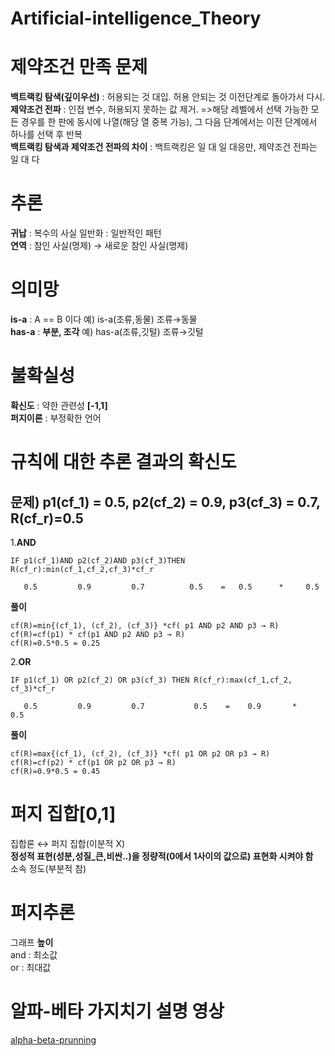 # Artificial-intelligence_Theory

# 제약조건 만족 문제
__백트랙킹 탐색(깊이우선)__ : 허용되는 것 대입. 허용 안되는 것 이전단계로 돌아가서 다시.  
__제약조건 전파__ : 인접 변수, 허용되지 못하는 값 제거. =>해당 레벨에서 선택 가능한 모든 경우를 한 판에 동시에 나열(해당 열 중복 가능), 그 다음 단계에서는 이전 단계에서 하나를 선택 후 반복  
__백트랙킹 탐색과 제약조건 전파의 차이__ : 백트랙킹은 일 대 일 대응만, 제약조건 전파는 일 대 다  

# 추론
__귀납__ : 복수의 사실 일반화 : 일반적인 패턴  
__연역__ : 참인 사실(명제) → 새로운 참인 사실(명제)

# 의미망
__is-a__ : A == B 이다 예) is-a(조류,동물) 조류→동물  
__has-a__ : __부분, 조각__ 예) has-a(조류,깃털) 조류→깃털  

# 불확실성  
__확신도__ : 약한 관련성 __[-1,1]__  
__퍼지이론__ : 부정확한 언어  

# 규칙에 대한 추론 결과의 확신도  

## 문제) p1(cf_1) = 0.5, p2(cf_2) = 0.9, p3(cf_3) = 0.7, R(cf_r)=0.5

1.__AND__  
```
IF p1(cf_1)AND p2(cf_2)AND p3(cf_3)THEN R(cf_r):min(cf_1,cf_2,cf_3)*cf_r  

   0.5         0.9         0.7          0.5    =   0.5      *     0.5  
```

__풀이__  
```
cf(R)=min{(cf_1), (cf_2), (cf_3)} *cf( p1 AND p2 AND p3 → R)  
cf(R)=cf(p1) * cf(p1 AND p2 AND p3 → R)  
cf(R)=0.5*0.5 = 0.25  
```

2.__OR__  
```
IF p1(cf_1) OR p2(cf_2) OR p3(cf_3) THEN R(cf_r):max(cf_1,cf_2, cf_3)*cf_r  

   0.5         0.9         0.7           0.5    =    0.9       *      0.5  
```  

__풀이__  
  
```
cf(R)=max{(cf_1), (cf_2), (cf_3)} *cf( p1 OR p2 OR p3 → R)
cf(R)=cf(p2) * cf(p1 OR p2 OR p3 → R)
cf(R)=0.9*0.5 = 0.45
```
# 퍼지 집합[0,1]  
집합론 ↔ 퍼지 집합(이분적 X)  
__정성적 표현(성분,성질_큰,비싼..)을 정량적(0에서 1사이의 값으로) 표현화 시켜야 함__  
소속 정도(부분적 참)  

# 퍼지추론  
그래프 __높이__  
and : 최소값  
or : 최대값  

# 알파-베타 가지치기 설명 영상  
[alpha-beta-prunning](https://drive.google.com/file/d/1rjcbqTk0BlidDBo3k9DL6aOjXeNAEOTU/view?usp=sharing, "알파-베타 가지치기 구글 드라이브 설명영상 입니다" )
